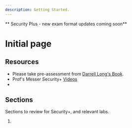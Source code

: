 ```yaml
---
description: Getting Started.
---
```

** Security Plus - new exam format updates coming soon**

# Initial page

## Resources

* Please take pre-assessment from [Darrell Long's Book](https://drive.google.com/file/d/1T4j2xhmFzXslgQyqcO8HXRSfaN3d-nyf/view?usp=sharing).
* Prof's Messer Security+ [Videos](https://www.youtube.com/playlist?list=PLG49S3nxzAnnVhoAaL4B6aMFDQ8_gdxAy)
* 
## Sections

Sections to review for Security+, and relevant labs.

1. 

